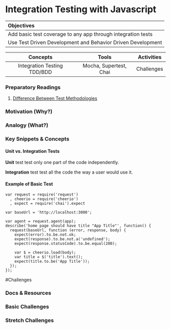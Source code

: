 # Integration Testing with Javascript

| Objectives |
| :--- |
| Add basic test coverage to any app through integration tests |
| Use Test Driven Development and Behavior Driven Development |

| Concepts | Tools | Activities |
| :---: | :---: | :---: |
| Integration Testing TDD/BDD | Mocha, Supertest, Chai | Challenges |

### Preparatory Readings

1. [Difference Between Test Methodologies](http://stackoverflow.com/questions/4904096/whats-the-difference-between-unit-functional-acceptance-and-integration-test/4904533#4904533)


### Motivation (Why?)

### Analogy (What?)

### Key Snippets & Concepts

#### Unit vs. Integration Tests

**Unit** test test only one part of the code independently.

**Integration** test test all the code the way a user would use it.

#### Example of Basic Test

```
var request = require('request')
  , cheerio = require('cheerio')
  , expect = require('chai').expect

var baseUrl = 'http://localhost:3000';

var agent = request.agent(app);
describe('home page should have title "App Title"', function() {
  request(baseUrl, function (error, response, body) {
    expect(error).to.be.not.ok;
    expect(response).to.be.not.a('undefined');
    expect(response.statusCode).to.be.equal(200);

    var $ = cheerio.load(body);
    var title = $('title').text();
    expect(title.to.be('App Title'));
  });
});
```

#Challenges

### Docs & Resources

### Basic Challenges

### Stretch Challenges
